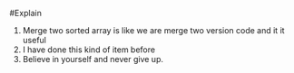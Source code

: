 #Explain
1. Merge two sorted array is like we are merge two version code and it it useful
2. I have done this kind of item before
3. Believe in yourself and never give up.